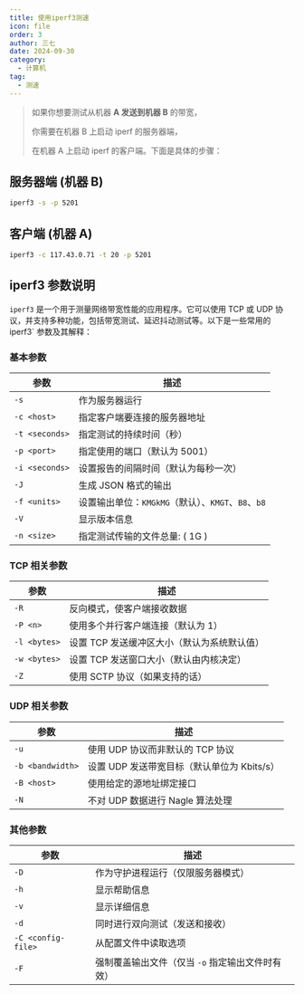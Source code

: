 ```yaml
---
title: 使用iperf3测速
icon: file
order: 3
author: 三七
date: 2024-09-30
category:
  - 计算机
tag:
  - 测速
---
```


<!-- more --> 

> 如果你想要测试从机器 **A 发送到机器 B** 的带宽，
>
> 你需要在机器 B 上启动 iperf 的服务器端，
>
> 在机器 A 上启动 iperf 的客户端。下面是具体的步骤：
>

## 服务器端 (机器 B)

```sh
iperf3 -s -p 5201
```

## 客户端 (机器 A)

```sh
iperf3 -c 117.43.0.71 -t 20 -p 5201
```

## iperf3 参数说明


`iperf3` 是一个用于测量网络带宽性能的应用程序。它可以使用 TCP 或 UDP 协议，并支持多种功能，包括带宽测试、延迟抖动测试等。以下是一些常用的 iperf3` 参数及其解释：

### 基本参数

| 参数 | 描述 |
|------|------|
| `-s` | 作为服务器运行 |
| `-c <host>` | 指定客户端要连接的服务器地址 |
| `-t <seconds>` | 指定测试的持续时间（秒） |
| `-p <port>` | 指定使用的端口（默认为 5001） |
| `-i <seconds>` | 设置报告的间隔时间（默认为每秒一次） |
| `-J` | 生成 JSON 格式的输出 |
| `-f <units>` | 设置输出单位：`KMGkMG`（默认）、`KMGT`、`B8`、`b8` |
| `-V` | 显示版本信息 |
| `-n <size>` | 指定测试传输的文件总量: ( 1G ) |



### TCP 相关参数

| 参数 | 描述 |
|------|------|
| `-R` | 反向模式，使客户端接收数据 |
| `-P <n>` | 使用多个并行客户端连接（默认为 1） |
| `-l <bytes>` | 设置 TCP 发送缓冲区大小（默认为系统默认值） |
| `-w <bytes>` | 设置 TCP 发送窗口大小（默认由内核决定） |
| `-Z` | 使用 SCTP 协议（如果支持的话） |

### UDP 相关参数

| 参数 | 描述 |
|------|------|
| `-u` | 使用 UDP 协议而非默认的 TCP 协议 |
| `-b <bandwidth>` | 设置 UDP 发送带宽目标（默认单位为 Kbits/s） |
| `-B <host>` | 使用给定的源地址绑定接口 |
| `-N` | 不对 UDP 数据进行 Nagle 算法处理 |

### 其他参数

| 参数 | 描述 |
|------|------|
| `-D` | 作为守护进程运行（仅限服务器模式） |
| `-h` | 显示帮助信息 |
| `-v` | 显示详细信息 |
| `-d` | 同时进行双向测试（发送和接收） |
| `-C <config-file>` | 从配置文件中读取选项 |
| `-F` | 强制覆盖输出文件（仅当 `-o` 指定输出文件时有效） |

